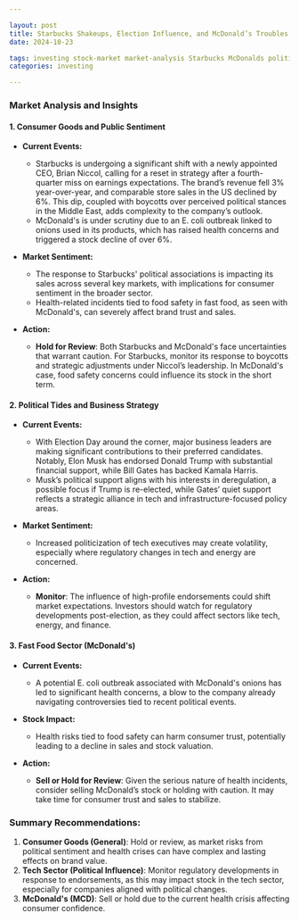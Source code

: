```yaml
---

layout: post
title: Starbucks Shakeups, Election Influence, and McDonald’s Troubles: Market News Highlights
date: 2024-10-23

tags: investing stock-market market-analysis Starbucks McDonalds political-impact consumer-goods financial-recommendations boycott-risks health-crisis
categories: investing

---
```


### Market Analysis and Insights

#### 1. **Consumer Goods and Public Sentiment**

- **Current Events:**
   - Starbucks is undergoing a significant shift with a newly appointed CEO, Brian Niccol, calling for a reset in strategy after a fourth-quarter miss on earnings expectations. The brand’s revenue fell 3% year-over-year, and comparable store sales in the US declined by 6%. This dip, coupled with boycotts over perceived political stances in the Middle East, adds complexity to the company’s outlook.
   - McDonald's is under scrutiny due to an E. coli outbreak linked to onions used in its products, which has raised health concerns and triggered a stock decline of over 6%.

- **Market Sentiment:**
   - The response to Starbucks' political associations is impacting its sales across several key markets, with implications for consumer sentiment in the broader sector.
   - Health-related incidents tied to food safety in fast food, as seen with McDonald's, can severely affect brand trust and sales.

- **Action:**
   - **Hold for Review**: Both Starbucks and McDonald's face uncertainties that warrant caution. For Starbucks, monitor its response to boycotts and strategic adjustments under Niccol’s leadership. In McDonald's case, food safety concerns could influence its stock in the short term.

#### 2. **Political Tides and Business Strategy**

- **Current Events:**
   - With Election Day around the corner, major business leaders are making significant contributions to their preferred candidates. Notably, Elon Musk has endorsed Donald Trump with substantial financial support, while Bill Gates has backed Kamala Harris.
   - Musk’s political support aligns with his interests in deregulation, a possible focus if Trump is re-elected, while Gates’ quiet support reflects a strategic alliance in tech and infrastructure-focused policy areas.

- **Market Sentiment:**
   - Increased politicization of tech executives may create volatility, especially where regulatory changes in tech and energy are concerned.

- **Action:**
   - **Monitor**: The influence of high-profile endorsements could shift market expectations. Investors should watch for regulatory developments post-election, as they could affect sectors like tech, energy, and finance.

#### 3. **Fast Food Sector (McDonald's)**

- **Current Events:**
   - A potential E. coli outbreak associated with McDonald's onions has led to significant health concerns, a blow to the company already navigating controversies tied to recent political events.

- **Stock Impact:**
   - Health risks tied to food safety can harm consumer trust, potentially leading to a decline in sales and stock valuation.

- **Action:**
   - **Sell or Hold for Review**: Given the serious nature of health incidents, consider selling McDonald’s stock or holding with caution. It may take time for consumer trust and sales to stabilize.

### Summary Recommendations:

1. **Consumer Goods (General)**: Hold or review, as market risks from political sentiment and health crises can have complex and lasting effects on brand value.
2. **Tech Sector (Political Influence)**: Monitor regulatory developments in response to endorsements, as this may impact stock in the tech sector, especially for companies aligned with political changes.
3. **McDonald's (MCD)**: Sell or hold due to the current health crisis affecting consumer confidence.
